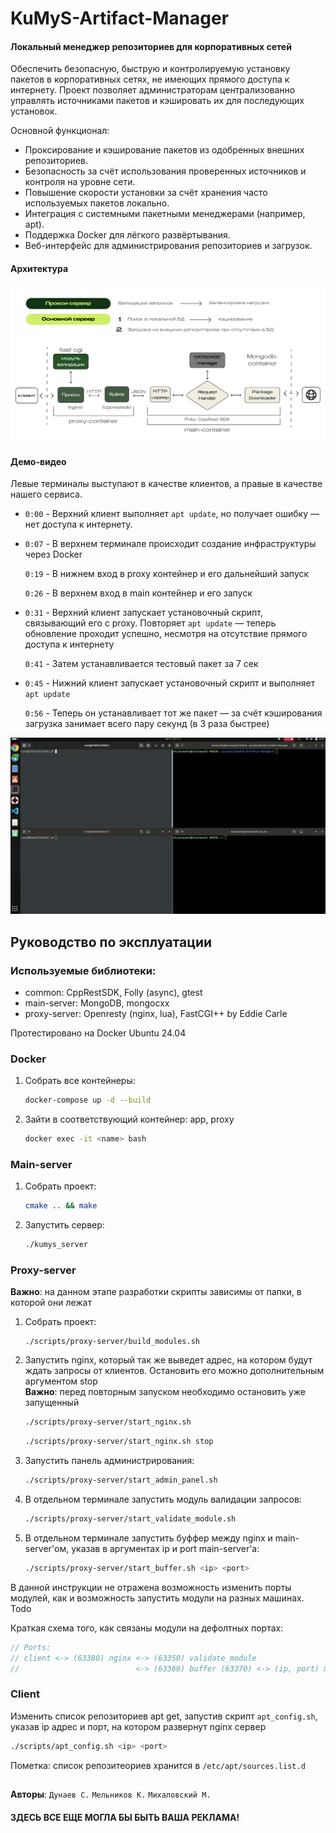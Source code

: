 # KuMyS-Artifact-Manager

#### Локальный менеджер репозиториев для корпоративных сетей
Обеспечить безопасную, быструю и контролируемую установку пакетов в корпоративных сетях, не имеющих прямого доступа к интернету. Проект позволяет администраторам централизованно управлять источниками пакетов и кэшировать их для последующих установок.

Основной функционал:
* Проксирование и кэширование пакетов из одобренных внешних репозиториев.
* Безопасность за счёт использования проверенных источников и контроля на уровне сети.
* Повышение скорости установки за счёт хранения часто используемых пакетов локально.
* Интеграция с системными пакетными менеджерами (например, apt).
* Поддержка Docker для лёгкого развёртывания.
* Веб-интерфейс для администрирования репозиториев и загрузок.

#### Архитектура
![](assets/scheme.png)

#### Демо-видео
Левые терминалы выступают в качестве клиентов, а правые в качестве нашего сервиса.
* `0:00` - Верхний клиент выполняет `apt update`, но получает ошибку — нет доступа к интернету.
* `0:07` - В верхнем терминале происходит создание инфраструктуры через Docker

     `0:19` - В нижнем вход в proxy контейнер и его дальнейший запуск

     `0:26` - В верхнем вход в main контейнер и его запуск
* `0:31` - Верхний клиент запускает установочный скрипт, связывающий его с proxy. Повторяет `apt update` — теперь обновление проходит успешно, несмотря на отсутствие прямого доступа к интернету

    `0:41` -  Затем устанавливается тестовый пакет за 7 сек

* `0:45` - Нижний клиент запускает установочный скрипт и выполняет `apt update`

    `0:56` - Теперь он устанавливает тот же пакет — за счёт кэширования загрузка занимает всего пару секунд (в 3 раза быстрее)

[![](assets/demo.png)](https://www.dropbox.com/scl/fi/2afd5mwom28p318n69ovz/demo.mp4?rlkey=wkkburo0b646oe76vhmityzhe&st=akk66l2l&dl=04)

## Руководство по эксплуатации
### Используемые библиотеки: 
* common: CppRestSDK, Folly (async), gtest
* main-server: MongoDB, mongocxx
* proxy-server: Openresty (nginx, lua), FastCGI++ by Eddie Carle
<!-- Надо будет закрепить версии. Надо будет переделать данные раздел в иконки -->

Протестировано на Docker Ubuntu 24.04

### Docker
1) Собрать все контейнеры:
    ```bash
    docker-compose up -d --build
    ```
2) Зайти в соответствующий контейнер: app, proxy
    ```bash
    docker exec -it <name> bash
    ```

### Main-server
1) Собрать проект:
    ```bash
    cmake .. && make
    ```
2) Запустить сервер:
    ```bash
    ./kumys_server
    ```

### Proxy-server
**Важно**: на данном этапе разработки скрипты зависимы от папки, в которой они лежат
1) Собрать проект:
    ```
    ./scripts/proxy-server/build_modules.sh
    ```
2) Запустить nginx, который так же выведет адрес, на котором будут ждать запросы от клиентов. Остановить его можно дополнительным аргументом stop\
    **Важно**: перед повторным запуском необходимо остановить уже запущенный
    ```bash
    ./scripts/proxy-server/start_nginx.sh
    ```
    ```bash
    ./scripts/proxy-server/start_nginx.sh stop
    ```
3) Запустить панель администрирования:
    ```bash
    ./scripts/proxy-server/start_admin_panel.sh
    ```
4) В отдельном терминале запустить модуль валидации запросов:
    ```bash
    ./scripts/proxy-server/start_validate_module.sh
    ```
5) В отдельном терминале запустить буффер между nginx и main-server'ом, указав в аргументах ip и port main-server'а:
    ```bash
    ./scripts/proxy-server/start_buffer.sh <ip> <port>
    ```

В данной инструкции не отражена возможность изменить порты модулей, как и возможность запустить модули на разных машинах. Todo

Краткая схема того, как связаны модули на дефолтных портах:
```c++
// Ports:
// client <-> (63380) nginx <-> (63350) validate_module
//                          <-> (63360) buffer (63370) <-> (ip, port) main-server 
```

### Client
Изменить список репозиториев apt get, запустив скрипт `apt_config.sh`, указав ip адрес и порт, на котором развернут nginx сервер
```bash
./scripts/apt_config.sh <ip> <port>
```
Пометка: список репозитеориев хранится в `/etc/apt/sources.list.d`

##
**Авторы**: `Дунаев С.` `Мельников К.` `Михаловский М.`

#### ЗДЕСЬ ВСЕ ЕЩЕ МОГЛА БЫ БЫТЬ ВАША РЕКЛАМА!